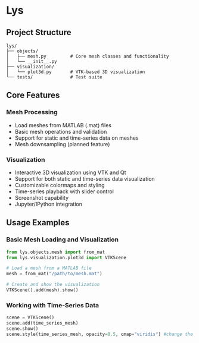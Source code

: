 # Lys


## Project Structure

```
lys/
├── objects/
│   ├── mesh.py         # Core mesh classes and functionality
│   └── __init__.py
├── visualization/
│   └── plot3d.py       # VTK-based 3D visualization
└── tests/              # Test suite
```

## Core Features

### Mesh Processing
- Load meshes from MATLAB (.mat) files
- Basic mesh operations and validation
- Support for static and time-series data on meshes
- Mesh downsampling (planned feature)

### Visualization
- Interactive 3D visualization using VTK and Qt
- Support for both static and time-series data visualization
- Customizable colormaps and styling
- Time-series playback with slider control
- Screenshot capability
- Jupyter/IPython integration

## Usage Examples

### Basic Mesh Loading and Visualization
```python
from lys.objects.mesh import from_mat
from lys.visualization.plot3d import VTKScene

# Load a mesh from a MATLAB file
mesh = from_mat("/path/to/mesh.mat")

# Create and show the visualization
VTKScene().add(mesh).show()
```

### Working with Time-Series Data
```python
scene = VTKScene()
scene.add(time_series_mesh)
scene.show()
scene.style(time_series_mesh, opacity=0.5, cmap="viridis") #change the opacity and/or cmap
```

